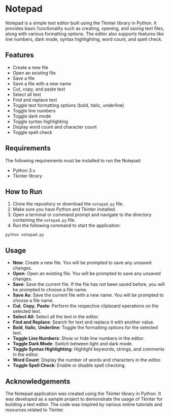 # Notepad

Notepad is a simple text editor built using the Tkinter library in Python. It provides basic functionality such as creating, opening, and saving text files, along with various formatting options. The editor also supports features like line numbers, dark mode, syntax highlighting, word count, and spell check.

## Features

- Create a new file
- Open an existing file
- Save a file
- Save a file with a new name
- Cut, copy, and paste text
- Select all text
- Find and replace text
- Toggle text formatting options (bold, italic, underline)
- Toggle line numbers
- Toggle dark mode
- Toggle syntax highlighting
- Display word count and character count
- Toggle spell check

## Requirements

The following requirements must be installed to run the Notepad:

- Python 3.x
- Tkinter library

## How to Run

1. Clone the repository or download the `notepad.py` file.
2. Make sure you have Python and Tkinter installed.
3. Open a terminal or command prompt and navigate to the directory containing the `notepad.py` file.
4. Run the following command to start the application:

```
python notepad.py
```

## Usage

- **New**: Create a new file. You will be prompted to save any unsaved changes.
- **Open**: Open an existing file. You will be prompted to save any unsaved changes.
- **Save**: Save the current file. If the file has not been saved before, you will be prompted to choose a file name.
- **Save As**: Save the current file with a new name. You will be prompted to choose a file name.
- **Cut**, **Copy**, **Paste**: Perform the respective clipboard operations on the selected text.
- **Select All**: Select all the text in the editor.
- **Find and Replace**: Search for text and replace it with another value.
- **Bold**, **Italic**, **Underline**: Toggle the formatting options for the selected text.
- **Toggle Line Numbers**: Show or hide line numbers in the editor.
- **Toggle Dark Mode**: Switch between light and dark mode.
- **Toggle Syntax Highlighting**: Highlight keywords, strings, and comments in the editor.
- **Word Count**: Display the number of words and characters in the editor.
- **Toggle Spell Check**: Enable or disable spell checking.

## Acknowledgements

The Notepad application was created using the Tkinter library in Python. It was developed as a sample project to demonstrate the usage of Tkinter for building a text editor. The code was inspired by various online tutorials and resources related to Tkinter.
